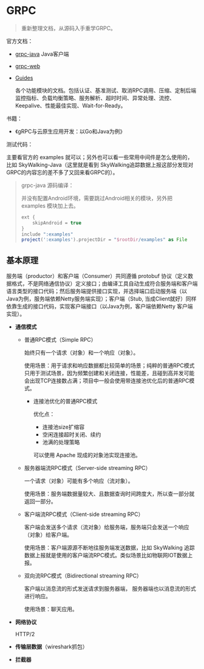 # GRPC

> 重新整理文档，从源码入手重学GRPC。

官方文档：

+ [grpc-java](https://grpc.io/docs/languages/java/) Java客户端

+ [grpc-web](https://grpc.io/docs/platforms/web/) 

+ [Guides](https://grpc.io/docs/guides/)

  各个功能模块的文档。包括认证、基准测试、取消RPC调用、压缩、定制后端监控指标、负载均衡策略、服务解析、超时时间、异常处理、流控、Keepalive、性能最佳实现、Wait-for-Ready。

书籍：

+ 《gRPC与云原生应用开发：以Go和Java为例》

测试代码：

主要看官方的 examples 就可以；另外也可以看一些常用中间件是怎么使用的，比如 SkyWalking-Java（这里就是看到 SkyWalking追踪数据上报这部分发现对GRPC的内容忘的差不多了又回来看GRPC的）。

> grpc-java 源码编译：
>
> 并没有配置Android环境，需要跳过Android相关的模块，另外把 examples 模块加上去。
>
> ```groovy
> ext {
>     skipAndroid = true
> }
> include ":examples"
> project(':examples').projectDir = "$rootDir/examples" as File
> ```



## 基本原理

服务端（productor）和客户端（Consumer）共同遵循 protobuf 协议（定义数据格式，不是网络通信协议）定义接口；由编译工具自动生成符合服务端和客户端语言类型的接口代码；然后服务端提供接口实现，并选择端口启动服务端（以Java为例，服务端依赖Netty服务端实现）；客户端（Stub, 当成Client就好）同样依靠生成的接口代码，实现客户端接口（以Java为例，客户端依赖Netty 客户端实现）。

+ **通信模式**

  + 普通RPC模式（Simple RPC）

    始终只有一个请求（对象）和一个响应（对象）。

    使用场景：用于请求和响应数据都比较简单的场景；纯粹的普通RPC模式只用于测试场景，因为频繁创建和关闭连接，性能差，且碰到高并发可能会出现TCP连接数占满；项目中一般会使用带连接池优化后的普通RPC模式。

    + 连接池优化的普通RPC模式

      优化点：

      + 连接池size扩缩容
      + 空闲连接超时关闭、续约
      + 池满的处理策略

      可以使用 Apache 现成的对象池实现连接池。

  + 服务器端流RPC模式（Server-side streaming RPC）

    一个请求（对象）可能有多个响应（流对象）。

    使用场景：服务端数据量较大、且数据查询时间跨度大，所以查一部分就返回一部分。

  + 客户端流RPC模式（Client-side streaming RPC）

    客户端会发送多个请求（流对象）给服务端，服务端只会发送一个响应（对象）给客户端。

    使用场景：客户端源源不断地往服务端发送数据，比如 SkyWalking 追踪数据上报就是使用的客户端流RPC模式。类似场景比如物联网IOT数据上报。

  + 双向流RPC模式（Bidirectional streaming RPC）

    客户端以消息流的形式发送请求到服务器端， 服务器端也以消息流的形式进行响应。

    使用场景：聊天应用。

+ **网络协议**

  HTTP/2

+ **传输层数据**（wireshark抓包）

+ **拦截器**

  









